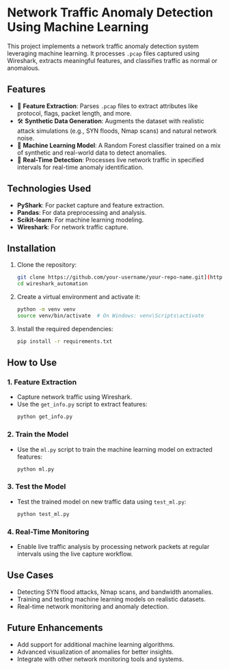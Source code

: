 # **Network Traffic Anomaly Detection Using Machine Learning**

This project implements a network traffic anomaly detection system leveraging machine learning. It processes `.pcap` files captured using Wireshark, extracts meaningful features, and classifies traffic as normal or anomalous.

## **Features**
- 📄 **Feature Extraction**: Parses `.pcap` files to extract attributes like protocol, flags, packet length, and more.
- 🛠️ **Synthetic Data Generation**: Augments the dataset with realistic attack simulations (e.g., SYN floods, Nmap scans) and natural network noise.
- 🤖 **Machine Learning Model**: A Random Forest classifier trained on a mix of synthetic and real-world data to detect anomalies.
- 🔄 **Real-Time Detection**: Processes live network traffic in specified intervals for real-time anomaly identification.

## **Technologies Used**
- **PyShark**: For packet capture and feature extraction.
- **Pandas**: For data preprocessing and analysis.
- **Scikit-learn**: For machine learning modeling.
- **Wireshark**: For network traffic capture.

## **Installation**
1. Clone the repository:
   ```bash
   git clone https://github.com/your-username/your-repo-name.git](https://github.com/Wisammad/wireshark_automation.git
   cd wireshark_automation
   ```
2. Create a virtual environment and activate it:
   ```bash
   python -m venv venv
   source venv/bin/activate  # On Windows: venv\Scripts\activate
   ```
3. Install the required dependencies:
   ```bash
   pip install -r requirements.txt
   ```

## **How to Use**
### **1. Feature Extraction**
- Capture network traffic using Wireshark.
- Use the `get_info.py` script to extract features:
   ```bash
   python get_info.py
   ```

### **2. Train the Model**
- Use the `ml.py` script to train the machine learning model on extracted features:
   ```bash
   python ml.py
   ```

### **3. Test the Model**
- Test the trained model on new traffic data using `test_ml.py`:
   ```bash
   python test_ml.py
   ```

### **4. Real-Time Monitoring**
- Enable live traffic analysis by processing network packets at regular intervals using the live capture workflow.

## **Use Cases**
- Detecting SYN flood attacks, Nmap scans, and bandwidth anomalies.
- Training and testing machine learning models on realistic datasets.
- Real-time network monitoring and anomaly detection.

## **Future Enhancements**
- Add support for additional machine learning algorithms.
- Advanced visualization of anomalies for better insights.
- Integrate with other network monitoring tools and systems.

